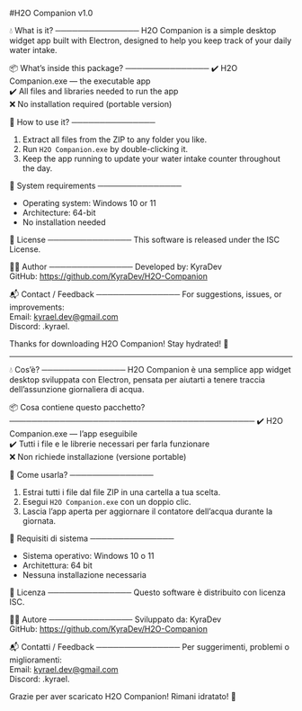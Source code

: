 

#H2O Companion v1.0



💧 What is it?
───────────────
H2O Companion is a simple desktop widget app built with Electron,
designed to help you keep track of your daily water intake.

📦 What’s inside this package?
───────────────
✔️ H2O Companion.exe — the executable app  
✔️ All files and libraries needed to run the app  
❌ No installation required (portable version)

📂 How to use it?
───────────────
1. Extract all files from the ZIP to any folder you like.  
2. Run `H2O Companion.exe` by double-clicking it.  
3. Keep the app running to update your water intake counter throughout the day.

🔧 System requirements
───────────────
- Operating system: Windows 10 or 11  
- Architecture: 64-bit  
- No installation needed

📜 License
───────────────
This software is released under the ISC License.

👨‍💻 Author
───────────────
Developed by: KyraDev  
GitHub: https://github.com/KyraDev/H2O-Companion

📬 Contact / Feedback
───────────────
For suggestions, issues, or improvements:  
Email: kyrael.dev@gmail.com  
Discord: .kyrael.

Thanks for downloading H2O Companion! Stay hydrated! 💙


---

💧 Cos’è?
───────────────
H2O Companion è una semplice app widget desktop sviluppata con Electron,
pensata per aiutarti a tenere traccia dell’assunzione giornaliera di acqua.

📦 Cosa contiene questo pacchetto?
────────────────────────────────────────────
✔️ H2O Companion.exe — l’app eseguibile  
✔️ Tutti i file e le librerie necessari per farla funzionare  
❌ Non richiede installazione (versione portable)

📂 Come usarla?
───────────────
1. Estrai tutti i file dal file ZIP in una cartella a tua scelta.  
2. Esegui `H2O Companion.exe` con un doppio clic.  
3. Lascia l’app aperta per aggiornare il contatore dell’acqua durante la giornata.

🔧 Requisiti di sistema
───────────────
- Sistema operativo: Windows 10 o 11  
- Architettura: 64 bit  
- Nessuna installazione necessaria

📜 Licenza
───────────────
Questo software è distribuito con licenza ISC.

👨‍💻 Autore
───────────────
Sviluppato da: KyraDev  
GitHub: https://github.com/KyraDev/H2O-Companion

📬 Contatti / Feedback
───────────────
Per suggerimenti, problemi o miglioramenti:  
Email: kyrael.dev@gmail.com  
Discord: .kyrael.

Grazie per aver scaricato H2O Companion! Rimani idratato! 💙
